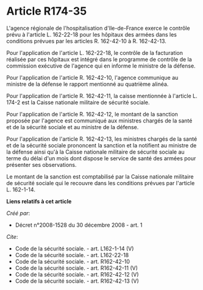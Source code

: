# Article R174-35

L'agence régionale de l'hospitalisation d'Ile-de-France exerce le contrôle prévu à l'article L. 162-22-18 pour les hôpitaux
des armées dans les conditions prévues par les articles R. 162-42-10 à R. 162-42-13. 

Pour l'application de l'article L. 162-22-18, le contrôle de la facturation réalisée par ces hôpitaux est intégré dans le
programme de contrôle de la commission exécutive de l'agence qui en informe le ministre de la défense. 

Pour l'application de l'article R. 162-42-10, l'agence communique au ministre de la défense le rapport mentionné au quatrième
alinéa. 

Pour l'application de l'article R. 162-42-11, la caisse mentionnée à l'article L. 174-2 est la Caisse nationale militaire de
sécurité sociale. 

Pour l'application de l'article R. 162-42-12, le montant de la sanction proposée par l'agence est communiqué aux ministres
chargés de la santé et de la sécurité sociale et au ministre de la défense. 

Pour l'application de l'article R. 162-42-13, les ministres chargés de la santé et de la sécurité sociale prononcent la
sanction et la notifient au ministre de la défense ainsi qu'à la Caisse nationale militaire de sécurité sociale au terme du
délai d'un mois dont dispose le service de santé des armées pour présenter ses observations. 

Le montant de la sanction est comptabilisé par la Caisse nationale militaire de sécurité sociale qui le recouvre dans les
conditions prévues par l'article L. 162-1-14.

**Liens relatifs à cet article**

_Créé par_:

  - Décret n°2008-1528 du 30 décembre 2008 - art. 1

_Cite_:

  - Code de la sécurité sociale. - art. L162-1-14 (V)
  - Code de la sécurité sociale. - art. L162-22-18
  - Code de la sécurité sociale. - art. R162-42-10
  - Code de la sécurité sociale. - art. R162-42-11 (V)
  - Code de la sécurité sociale. - art. R162-42-12 (V)
  - Code de la sécurité sociale. - art. R162-42-13 (V)
